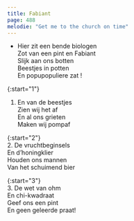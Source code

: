 ```yaml
---
title: Fabiant
page: 488
melodie: "Get me to the church on time"
---  
```


- Hier zit een bende biologen  
Zot van een pint en Fabiant  
Slijk aan ons botten  
Beestjes in potten  
En popupopuliere zat !  


{:start="1"}  
1. En van de beestjes  
Zien wij het af  
En al ons grieten  
Maken wij pompaf  


{:start="2"}  
2. De vruchtbeginsels  
En d’honingklier  
Houden ons mannen  
Van het schuimend bier  


{:start="3"}  
3. De wet van ohm  
En chi-kwadraat  
Geef ons een pint  
En geen geleerde praat!  